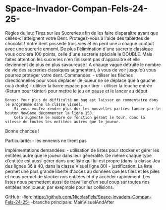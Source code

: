 # Space-Invador-Compan-Fels-24-25-
Règles du jeu:
    Tirez sur les Sucreries afin de les faire disparaître avant que celles-ci atteignent votre Dent. Protégez-vous à l'aide des tablettes de chocolat !
Votre dent possède trois vies et en perd une a chaque contact avec une sucrerie ennemi. De plus l'élimination d'une sucrerie classique vous ocroiera
100 points, celle d'une sucrerie spéciale le DOUBLE. Mais faites attention les sucreries n'en finissent pas d'apparaître et elle deviennent de plus
en plus savoureuse ! A chauqe vague détruite le nombre de vie des sucreries classiques augmentent, à vous de voir jusqu'où vous pourrez protéger votre
dent.
    Commandes:
        - utiliser les flèches directionnelles pour vous déplacer (le joueur ne se déplace que à gauche ou à droite)
        - utiliser la barre espace pour tirer
        - utiliser la touche entrée (Return pour tkinter) pour mettre le jeu en pause et le lancer au début

    Bonus: Pour plus de difficulté un bug est laisser en commentaire dans le programme dans la classe visuel.
        Si vous voulez rendre plus dur les nouvelles parties lancer par le bouton NewGame décommenter la ligne 158.
        Cela augmente le nombre de fonction gérant le tour, donc la vitesse de toutes les entitées autres que le joueur.

Bonne chances !

Particularité:
    - les ennemis ne tirent pas

Implémentations demandées:
    - utilisation de listes pour stocker et gérer les entitées autre que le joueur dans leur généralité. De même chaque type d'entitée est aussi gérer dans une liste qui lui est propre (dans la classe Jeu des lignes 36 à 40, dans la classe Visuel ligne 80)
    - justification: La liste permet une plus grande liberté d'accès au données que les files et les piles et nous permet de stocker nos entitées et d'y accéder rapidement. Les listes nous permettent aussi de travailler d'un seul coup sur toutes nos entitées non joueur, par exepmple pour les collisions.


GitHub:
    -lien: https://github.com/NicolasFels/Space-Invaders-Compan-Fels-24-25- 
    -branche principale: MainVisuelAndAfter